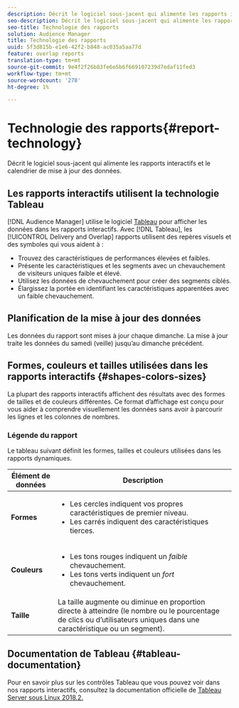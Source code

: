 ```yaml
---
description: Décrit le logiciel sous-jacent qui alimente les rapports interactifs et le calendrier de mise à jour des données.
seo-description: Décrit le logiciel sous-jacent qui alimente les rapports interactifs et le calendrier de mise à jour des données.
seo-title: Technologie des rapports
solution: Audience Manager
title: Technologie des rapports
uuid: 5f3d815b-e1e6-42f2-b848-ac035a5aa77d
feature: overlap reports
translation-type: tm+mt
source-git-commit: 9e4f2f26b83fe6e5b6f669107239d7edaf11fed3
workflow-type: tm+mt
source-wordcount: '278'
ht-degree: 1%

---
```



# Technologie des rapports{#report-technology}

Décrit le logiciel sous-jacent qui alimente les rapports interactifs et le calendrier de mise à jour des données.

<!-- 

c_report_technology.xml

 -->

## Les rapports interactifs utilisent la technologie Tableau

[!DNL Audience Manager] utilise le logiciel [Tableau](https://www.tableausoftware.com/) pour afficher les données dans les rapports interactifs. Avec [!DNL Tableau], les [!UICONTROL Delivery and Overlap] rapports utilisent des repères visuels et des symboles qui vous aident à :

* Trouvez des caractéristiques de performances élevées et faibles.
* Présente les caractéristiques et les segments avec un chevauchement de visiteurs uniques faible et élevé.
* Utilisez les données de chevauchement pour créer des segments ciblés.
* Élargissez la portée en identifiant les caractéristiques apparentées avec un faible chevauchement.

## Planification de la mise à jour des données

Les données du rapport sont mises à jour chaque dimanche. La mise à jour traite les données du samedi (veille) jusqu’au dimanche précédent.

## Formes, couleurs et tailles utilisées dans les rapports interactifs {#shapes-colors-sizes}

La plupart des rapports interactifs affichent des résultats avec des formes de tailles et de couleurs différentes. Ce format d’affichage est conçu pour vous aider à comprendre visuellement les données sans avoir à parcourir les lignes et les colonnes de nombres.

<!-- 

r_legend.xml

 -->

### Légende du rapport

Le tableau suivant définit les formes, tailles et couleurs utilisées dans les rapports dynamiques.

<table id="table_EC180A96E3784FC6B81FCFB546C4A3FA"> 
 <thead> 
  <tr> 
   <th colname="col1" class="entry"> Élément de données </th> 
   <th colname="col2" class="entry"> Description </th> 
  </tr> 
 </thead>
 <tbody> 
  <tr> 
   <td colname="col1"> <b>Formes</b> </td> 
   <td colname="col2"> 
    <ul id="ul_076773ABD0BB4CE6834ACFA8B3D6AC2E"> 
     <li id="li_BBAB37A6EC1549B48C0E4D3BFAF7062C">Les cercles indiquent vos propres caractéristiques de premier niveau. </li> 
     <li id="li_371331AE984A4A999CE0596EA13987E0">Les carrés indiquent des caractéristiques tierces. </li> 
    </ul> </td> 
  </tr> 
  <tr> 
   <td colname="col1"> <b>Couleurs</b> </td> 
   <td colname="col2"> 
    <ul id="ul_F5D243297F0C4E5A8EDCBD28A548869E"> 
     <li id="li_332EB873A35440E6BB6093E36A0FAC3D">Les tons rouges indiquent un <i>faible</i> chevauchement. </li> 
     <li id="li_29DFDB1218DF4069B5DCFF841D48EF56">Les tons verts indiquent un <i>fort</i> chevauchement. </li> 
    </ul> </td> 
  </tr> 
  <tr> 
   <td colname="col1"> <b>Taille</b> </td> 
   <td colname="col2"> La taille augmente ou diminue en proportion directe à atteindre (le nombre ou le pourcentage de clics ou d’utilisateurs uniques dans une caractéristique ou un segment). </td> 
  </tr> 
 </tbody> 
</table>

## Documentation de Tableau {#tableau-documentation}

Pour en savoir plus sur les contrôles Tableau que vous pouvez voir dans nos rapports interactifs, consultez la documentation officielle de [Tableau Server sous Linux 2018.2.](https://help.tableau.com/v2018.2/server-linux/en-us/get_started_server.htm)